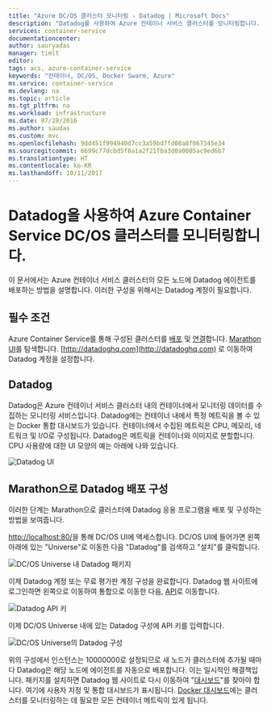 ```yaml
---
title: "Azure DC/OS 클러스터 모니터링 - Datadog | Microsoft Docs"
description: "Datadog를 사용하여 Azure 컨테이너 서비스 클러스터를 모니터링합니다. DC/OS 웹 UI를 사용하여 Datadog 에이전트를 클러스터에 배포합니다."
services: container-service
documentationcenter: 
author: sauryadas
manager: timlt
editor: 
tags: acs, azure-container-service
keywords: "컨테이너, DC/OS, Docker Swarm, Azure"
ms.service: container-service
ms.devlang: na
ms.topic: article
ms.tgt_pltfrm: na
ms.workload: infrastructure
ms.date: 07/28/2016
ms.author: saudas
ms.custom: mvc
ms.openlocfilehash: 9dd451f994940d7cc3a59bd7fd08a8f067345e34
ms.sourcegitcommit: 6699c77dcbd5f8a1a2f21fba3d0a0005ac9ed6b7
ms.translationtype: HT
ms.contentlocale: ko-KR
ms.lasthandoff: 10/11/2017
---
```

# <a name="monitor-an-azure-container-service-dcos-cluster-with-datadog"></a>Datadog을 사용하여 Azure Container Service DC/OS 클러스터를 모니터링합니다.
이 문서에서는 Azure 컨테이너 서비스 클러스터의 모든 노드에 Datadog 에이전트를 배포하는 방법을 설명합니다. 이러한 구성을 위해서는 Datadog 계정이 필요합니다. 

## <a name="prerequisites"></a>필수 조건
Azure Container Service를 통해 구성된 클러스터를 [배포](container-service-deployment.md) 및 [연결](../container-service-connect.md)합니다. [Marathon UI](container-service-mesos-marathon-ui.md)를 탐색합니다. [http://datadoghq.com](http://datadoghq.com) 로 이동하여 Datadog 계정을 설정합니다. 

## <a name="datadog"></a>Datadog
Datadog은 Azure 컨테이너 서비스 클러스터 내의 컨테이너에서 모니터링 데이터를 수집하는 모니터링 서비스입니다. Datadog에는 컨테이너 내에서 특정 메트릭을 볼 수 있는 Docker 통합 대시보드가 있습니다. 컨테이너에서 수집된 메트릭은 CPU, 메모리, 네트워크 및 I/O로 구성됩니다. Datadog은 메트릭을 컨테이너와 이미지로 분할합니다. CPU 사용량에 대한 UI 모양의 예는 아래에 나와 있습니다.

![Datadog UI](./media/container-service-monitoring/datadog4.png)

## <a name="configure-a-datadog-deployment-with-marathon"></a>Marathon으로 Datadog 배포 구성
이러한 단계는 Marathon으로 클러스터에 Datadog 응용 프로그램을 배포 및 구성하는 방법을 보여줍니다. 

[http://localhost:80/](http://localhost:80/)을 통해 DC/OS UI에 액세스합니다. DC/OS UI에 들어가면 왼쪽 아래에 있는 "Universe"로 이동한 다음 "Datadog"를 검색하고 "설치"를 클릭합니다.

![DC/OS Universe 내 Datadog 패키지](./media/container-service-monitoring/datadog1.png)

이제 Datadog 계정 또는 무료 평가판 계정 구성을 완료합니다. Datadog 웹 사이트에 로그인하면 왼쪽으로 이동하여 통합으로 이동한 다음, [API](https://app.datadoghq.com/account/settings#api)로 이동합니다. 

![Datadog API 키](./media/container-service-monitoring/datadog2.png)

이제 DC/OS Universe 내에 있는 Datadog 구성에 API 키를 입력합니다. 

![DC/OS Universe의 Datadog 구성](./media/container-service-monitoring/datadog3.png) 

위의 구성에서 인스턴스는 10000000로 설정되므로 새 노드가 클러스터에 추가될 때마다 Datadog은 해당 노드에 에이전트를 자동으로 배포합니다. 이는 일시적인 해결책입니다. 패키지를 설치하면 Datadog 웹 사이트로 다시 이동하여 "[대시보드](https://app.datadoghq.com/dash/list)"를 찾아야 합니다. 여기에 사용자 지정 및 통합 대시보드가 표시됩니다. [Docker 대시보드](https://app.datadoghq.com/screen/integration/docker)에는 클러스터를 모니터링하는 데 필요한 모든 컨테이너 메트릭이 있게 됩니다. 

